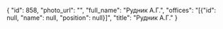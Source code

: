 {
    "id": 858,
    "photo_url": "",
    "full_name": "Рудник А.Г.",
    "offices": "[{\"id\": null, \"name\": null, \"position\": null}]",
    "title": "Рудник А.Г."
}